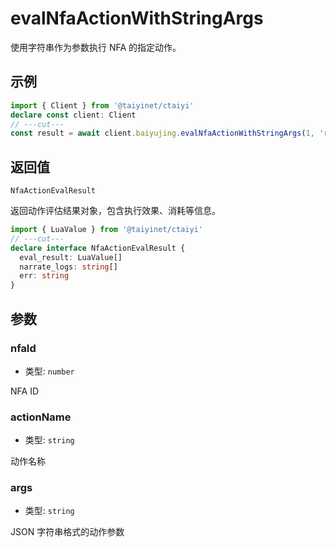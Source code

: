 # evalNfaActionWithStringArgs

使用字符串作为参数执行 NFA 的指定动作。

## 示例

```ts twoslash
import { Client } from '@taiyinet/ctaiyi'
declare const client: Client
// ---cut---
const result = await client.baiyujing.evalNfaActionWithStringArgs(1, 'read', '["1"]')
```

## 返回值

`NfaActionEvalResult`

返回动作评估结果对象，包含执行效果、消耗等信息。

```ts twoslash
import { LuaValue } from '@taiyinet/ctaiyi'
// ---cut---
declare interface NfaActionEvalResult {
  eval_result: LuaValue[]
  narrate_logs: string[]
  err: string
}
```

## 参数

### nfaId

- 类型: `number`

NFA ID

### actionName

- 类型: `string`

动作名称

### args

- 类型: `string`

JSON 字符串格式的动作参数
